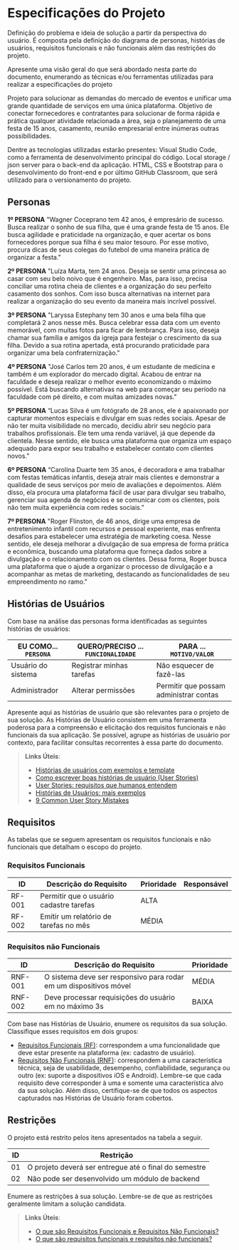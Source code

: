 # Especificações do Projeto

Definição do problema e ideia de solução a partir da perspectiva do usuário. É composta pela definição do  diagrama de personas, histórias de usuários, requisitos funcionais e não funcionais além das restrições do projeto.

Apresente uma visão geral do que será abordado nesta parte do documento, enumerando as técnicas e/ou ferramentas utilizadas para realizar a especificações do projeto

Projeto para solucionar as demandas do mercado de eventos e unificar uma grande quantidade de serviços em uma única plataforma. Objetivo de conectar fornecedores e contratantes para solucionar de forma rápida e prática qualquer atividade relacionada a área, seja o planejamento de uma festa de 15 anos, casamento, reunião empresarial entre inúmeras outras possibilidades.

Dentre as tecnologias utilizadas estarão presentes: Visual Studio Code, como a ferramenta de desenvolvimento principal do código. Local storage / json server para o back-end da aplicação. HTML, CSS e Bootstrap para o desenvolvimento do front-end e por último GitHub Classroom, que será utilizado para o versionamento do projeto.

## Personas

**1º PERSONA** 
"Wagner Coceprano tem 42 anos, é empresário de sucesso. Busca realizar o sonho de sua filha, que é uma grande festa de 15 anos. Ele busca agilidade e praticidade na organização, e quer acertar os bons fornecedores porque sua filha é seu maior tesouro. Por esse motivo, procura dicas de seus colegas do futebol de uma maneira prática de organizar a festa."


**2º PERSONA** 
"Luíza Marta, tem 24 anos. Deseja se sentir uma princesa ao casar com seu belo noivo que é engenheiro. Mas, para isso, precisa conciliar uma rotina cheia de clientes e a organização do seu perfeito casamento dos sonhos. Com isso busca alternativas na internet para realizar a organização do seu evento da maneira mais incrível possível.


**3º PERSONA** 
"Laryssa Estephany tem 30 anos e uma bela filha que completará 2 anos nesse mês. Busca celebrar essa data com um evento memorável, com muitas fotos para ficar de lembrança. Para isso, deseja chamar sua família e amigos da igreja para festejar o crescimento da sua filha. Devido a sua rotina apertada, está procurando praticidade para organizar uma bela confraternização."

**4º PERSONA** 
"José Carlos tem 20 anos, é um estudante de medicina e também é um explorador do mercado digital. Acabou de entrar na faculdade e deseja realizar o melhor evento economizando o máximo possível. Está buscando alternativas na web para começar seu período na faculdade com pé direito, e com muitas amizades novas."

**5º PERSONA** 
“Lucas Silva é um fotógrafo de 28 anos, ele é apaixonado por capturar momentos especiais e divulgar em suas redes sociais. Apesar de não ter muita visibilidade no mercado, decidiu abrir seu negócio para trabalhos profissionais. Ele tem uma renda variável, já que depende da clientela. Nesse sentido, ele busca uma plataforma que organiza um espaço adequado para expor seu trabalho e estabelecer contato com clientes novos."

**6º PERSONA** 
“Carolina Duarte tem 35 anos, é decoradora e ama trabalhar com festas temáticas infantis, deseja atrair mais clientes e demonstrar a qualidade de seus serviços por meio de avaliações e depoimentos. Além disso, ela procura uma plataforma fácil de usar para divulgar seu trabalho, gerenciar sua agenda de negócios e se comunicar com os clientes, pois não tem muita experiência com redes sociais.”

**7º PERSONA** 
"Roger Flinston, de 46 anos, dirige uma empresa de entretenimento infantil com recursos e pessoal experiente, mas enfrenta desafios para estabelecer uma estratégia de marketing coesa. Nesse sentido, ele deseja melhorar a divulgação de sua empresa de forma prática e econômica, buscando uma plataforma que forneça dados sobre a divulgação e o relacionamento com os clientes. Dessa forma, Roger busca uma plataforma que o ajude a organizar o processo de divulgação e a acompanhar as metas de marketing, destacando as funcionalidades de seu empreendimento no ramo."

## Histórias de Usuários

Com base na análise das personas forma identificadas as seguintes histórias de usuários:

|EU COMO... `PERSONA`| QUERO/PRECISO ... `FUNCIONALIDADE` |PARA ... `MOTIVO/VALOR`                 |
|--------------------|------------------------------------|----------------------------------------|
|Usuário do sistema  | Registrar minhas tarefas           | Não esquecer de fazê-las               |
|Administrador       | Alterar permissões                 | Permitir que possam administrar contas |

Apresente aqui as histórias de usuário que são relevantes para o projeto de sua solução. As Histórias de Usuário consistem em uma ferramenta poderosa para a compreensão e elicitação dos requisitos funcionais e não funcionais da sua aplicação. Se possível, agrupe as histórias de usuário por contexto, para facilitar consultas recorrentes à essa parte do documento.

> **Links Úteis**:
> - [Histórias de usuários com exemplos e template](https://www.atlassian.com/br/agile/project-management/user-stories)
> - [Como escrever boas histórias de usuário (User Stories)](https://medium.com/vertice/como-escrever-boas-users-stories-hist%C3%B3rias-de-usu%C3%A1rios-b29c75043fac)
> - [User Stories: requisitos que humanos entendem](https://www.luiztools.com.br/post/user-stories-descricao-de-requisitos-que-humanos-entendem/)
> - [Histórias de Usuários: mais exemplos](https://www.reqview.com/doc/user-stories-example.html)
> - [9 Common User Story Mistakes](https://airfocus.com/blog/user-story-mistakes/)

## Requisitos

As tabelas que se seguem apresentam os requisitos funcionais e não funcionais que detalham o escopo do projeto.

### Requisitos Funcionais

|ID    | Descrição do Requisito  | Prioridade | Responsável |
|------|-----------------------------------------|----| ----|
|RF-001| Permitir que o usuário cadastre tarefas | ALTA |  |
|RF-002| Emitir um relatório de tarefas no mês   | MÉDIA | |


### Requisitos não Funcionais

|ID     | Descrição do Requisito  |Prioridade |
|-------|-------------------------|----|
|RNF-001| O sistema deve ser responsivo para rodar em um dispositivos móvel | MÉDIA | 
|RNF-002| Deve processar requisições do usuário em no máximo 3s |  BAIXA | 

Com base nas Histórias de Usuário, enumere os requisitos da sua solução. Classifique esses requisitos em dois grupos:

- [Requisitos Funcionais
 (RF)](https://pt.wikipedia.org/wiki/Requisito_funcional):
 correspondem a uma funcionalidade que deve estar presente na
  plataforma (ex: cadastro de usuário).
- [Requisitos Não Funcionais
  (RNF)](https://pt.wikipedia.org/wiki/Requisito_n%C3%A3o_funcional):
  correspondem a uma característica técnica, seja de usabilidade,
  desempenho, confiabilidade, segurança ou outro (ex: suporte a
  dispositivos iOS e Android).
Lembre-se que cada requisito deve corresponder à uma e somente uma
característica alvo da sua solução. Além disso, certifique-se de que
todos os aspectos capturados nas Histórias de Usuário foram cobertos.

## Restrições

O projeto está restrito pelos itens apresentados na tabela a seguir.

|ID| Restrição                                             |
|--|-------------------------------------------------------|
|01| O projeto deverá ser entregue até o final do semestre |
|02| Não pode ser desenvolvido um módulo de backend        |


Enumere as restrições à sua solução. Lembre-se de que as restrições geralmente limitam a solução candidata.

> **Links Úteis**:
> - [O que são Requisitos Funcionais e Requisitos Não Funcionais?](https://codificar.com.br/requisitos-funcionais-nao-funcionais/)
> - [O que são requisitos funcionais e requisitos não funcionais?](https://analisederequisitos.com.br/requisitos-funcionais-e-requisitos-nao-funcionais-o-que-sao/)
